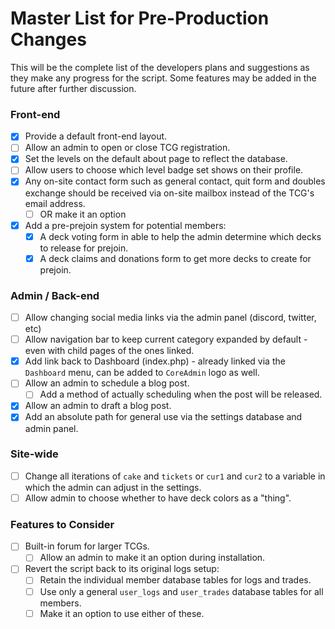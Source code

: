 # Master List for Pre-Production Changes
This will be the complete list of the developers plans and suggestions as they make any progress for the script. Some features may be added in the future after further discussion.

### Front-end
- [x] Provide a default front-end layout.
- [ ] Allow an admin to open or close TCG registration.
- [x] Set the levels on the default about page to reflect the database.
- [ ] Allow users to choose which level badge set shows on their profile.
- [x] Any on-site contact form such as general contact, quit form and doubles exchange should be received via on-site mailbox instead of the TCG's email address.
  - [ ] OR make it an option
- [x] Add a pre-prejoin system for potential members:
  - [x] A deck voting form in able to help the admin determine which decks to release for prejoin.
  - [x] A deck claims and donations form to get more decks to create for prejoin.

### Admin / Back-end
- [ ] Allow changing social media links via the admin panel (discord, twitter, etc)
- [ ] Allow navigation bar to keep current category expanded by default - even with child pages of the ones linked.
- [x] Add link back to Dashboard (index.php) - already linked via the `Dashboard` menu, can be added to `CoreAdmin` logo as well.
- [ ] Allow an admin to schedule a blog post.
  - [ ] Add a method of actually scheduling when the post will be released.
- [x] Allow an admin to draft a blog post.
- [x] Add an absolute path for general use via the settings database and admin panel.

### Site-wide
- [ ] Change all iterations of `cake` and `tickets` or `cur1` and `cur2` to a variable in which the admin can adjust in the settings.
- [ ] Allow admin to choose whether to have deck colors as a "thing".

### Features to Consider
- [ ] Built-in forum for larger TCGs.
  - [ ] Allow an admin to make it an option during installation.
- [ ] Revert the script back to its original logs setup:
  - [ ] Retain the individual member database tables for logs and trades.
  - [ ] Use only a general `user_logs` and `user_trades` database tables for all members.
  - [ ] Make it an option to use either of these.
